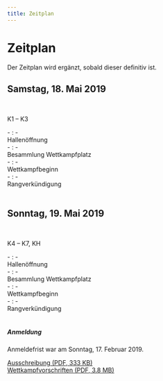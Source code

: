 ```yaml
---
title: Zeitplan
---
```


# Zeitplan

Der Zeitplan wird ergänzt, sobald dieser definitiv ist.

## Samstag, 18. Mai 2019

<br/>

K1 – K3

<div class="row timetable-entry">
  <div class="col-2 col-sm-1">
    -&nbsp;:&nbsp;-
  </div>
  <div class="col-8">
    Hallenöffnung
  </div>
</div>
<div class="row timetable-entry">
  <div class="col-2 col-sm-1">
    -&nbsp;:&nbsp;-
  </div>
  <div class="col-8">
    Besammlung Wettkampfplatz
  </div>
</div>
<div class="row timetable-entry">
  <div class="col-2 col-sm-1">
    -&nbsp;:&nbsp;-
  </div>
  <div class="col-8">
    Wettkampfbeginn
  </div>
</div>
<div class="row timetable-entry">
  <div class="col-2 col-sm-1">
    -&nbsp;:&nbsp;-
  </div>
  <div class="col-8">
    Rangverkündigung
  </div>
</div>

<br/>

## Sonntag, 19. Mai 2019

<br/>

K4 – K7, KH

<div class="row timetable-entry">
  <div class="col-2 col-sm-1">
    -&nbsp;:&nbsp;-
  </div>
  <div class="col-8">
    Hallenöffnung
  </div>
</div>
<div class="row timetable-entry">
  <div class="col-2 col-sm-1">
    -&nbsp;:&nbsp;-
  </div>
  <div class="col-8">
    Besammlung Wettkampfplatz
  </div>
</div>
<div class="row timetable-entry">
  <div class="col-2 col-sm-1">
    -&nbsp;:&nbsp;-
  </div>
  <div class="col-8">
    Wettkampfbeginn
  </div>
</div>
<div class="row timetable-entry">
  <div class="col-2 col-sm-1">
    -&nbsp;:&nbsp;-
  </div>
  <div class="col-8">
    Rangverkündigung
  </div>
</div>

<br/>

##### Anmeldung

Anmeldefrist war am Sonntag, 17. Februar 2019.

<a href="/docs/AMEGTTu19_Ausschreibung.pdf" target="_blank">Ausschreibung (PDF, 333 KB)</a>\
<a href="/docs/wettkampfvorschritengeraeteturnen-turner-2019.pdf" target="_blank">Wettkampfvorschriften (PDF, 3.8 MB)</a>
